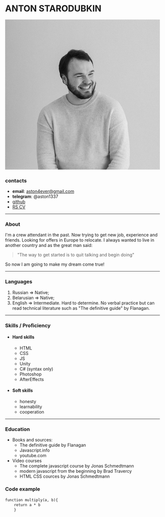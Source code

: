 # ANTON STARODUBKIN

![photo](img/my_photo.jpg)

### contacts

* **email**: aston4ever@gmail.com
* **telegram**: @aston1337
* [github](https://github.com/aston1337)
* [RS CV](https://app.rs.school/cv/4a434ee7-75ae-4aa6-b2d3-aa9d76e412de)

***************

### About

I'm a crew attendant in the past. Now trying to get new job, experience and friends. Looking for offers in Europe to relocate. I always wanted to live in another country and as the great man said:
>"The way to get started is to quit talking and begin doing"

So now I am going to make my dream come true!

*******

### Languages
1. Russian => Native;
2. Belarusian => Native;
3. English => Intermediate. Hard to determine. No verbal practice but can read technical literature such as "The definitive guide" by Flanagan.

**********

### Skills / Proficiency

* #### Hard skills
    + HTML
    + CSS
    + JS
    + Unity
    + C# (syntax only)
    + Photoshop
    + AfterEffects
* #### Soft skills
    + honesty
    + learnability
    + cooperation

***************

### Education
* Books and sources:
    + The definitive guide by Flanagan
    + Javascript.info
    + youtube.com
* Video courses
    + The complete javascript course by Jonas Schmedtmann
    + modern javascript from the beginning by Brad Travercy
    + HTML CSS cources by Jonas Schmedtmann

### Code example

```
function multiply(a, b){
    return a * b
    }
```
